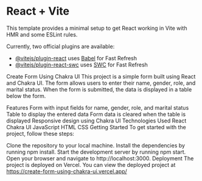 # React + Vite

This template provides a minimal setup to get React working in Vite with HMR and some ESLint rules.

Currently, two official plugins are available:

- [@vitejs/plugin-react](https://github.com/vitejs/vite-plugin-react/blob/main/packages/plugin-react/README.md) uses [Babel](https://babeljs.io/) for Fast Refresh
- [@vitejs/plugin-react-swc](https://github.com/vitejs/vite-plugin-react-swc) uses [SWC](https://swc.rs/) for Fast Refresh


Create Form Using Chakra UI
This project is a simple form built using React and Chakra UI. The form allows users to enter their name, gender, role, and marital status. When the form is submitted, the data is displayed in a table below the form.

Features
Form with input fields for name, gender, role, and marital status
Table to display the entered data
Form data is cleared when the table is displayed
Responsive design using Chakra UI
Technologies Used
React
Chakra UI
JavaScript
HTML
CSS
Getting Started
To get started with the project, follow these steps:

Clone the repository to your local machine.
Install the dependencies by running npm install.
Start the development server by running npm start.
Open your browser and navigate to http://localhost:3000.
Deployment
The project is deployed on Vercel. You can view the deployed project at https://create-form-using-chakra-ui.vercel.app/
